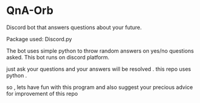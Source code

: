 # QnA-Orb
Discord bot that answers questions about your future.


Package used: Discord.py

The bot uses simple python to throw random answers on yes/no questions asked.
This bot runs on discord platform.

just ask your questions and your answers will be resolved .
this repo uses python .  

so , lets have fun with this program and also suggest your precious advice for improvement of this repo
